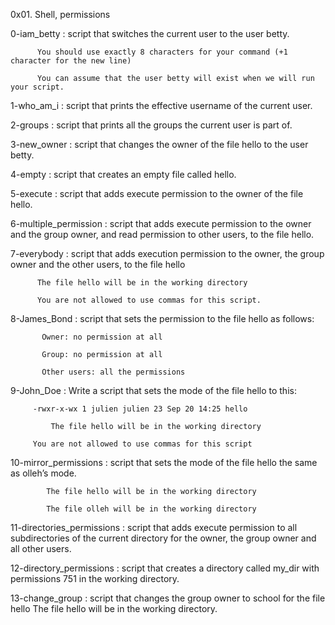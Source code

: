0x01. Shell, permissions

0-iam_betty : script that switches the current user to the user betty.

	      You should use exactly 8 characters for your command (+1 character for the new line)

	      You can assume that the user betty will exist when we will run your script.

1-who_am_i : script that prints the effective username of the current user.

2-groups : script that prints all the groups the current user is part of.

3-new_owner : script that changes the owner of the file hello to the user betty.

4-empty : script that creates an empty file called hello.

5-execute : script that adds execute permission to the owner of the file hello.

6-multiple_permission : script that adds execute permission to the owner and the group owner, and read permission to other users, to the file hello.

7-everybody : script that adds execution permission to the owner, the group owner and the other users, to the file hello

	      The file hello will be in the working directory

	      You are not allowed to use commas for this script.

8-James_Bond : script that sets the permission to the file hello as follows:

	       Owner: no permission at all

	       Group: no permission at all

	       Other users: all the permissions 

9-John_Doe : Write a script that sets the mode of the file hello to this:

	     -rwxr-x-wx 1 julien julien 23 Sep 20 14:25 hello

             The file hello will be in the working directory

	     You are not allowed to use commas for this script

10-mirror_permissions : script that sets the mode of the file hello the same as olleh’s mode.

			The file hello will be in the working directory

			The file olleh will be in the working directory

11-directories_permissions : script that adds execute permission to all subdirectories of the current directory for the owner, the group owner and all other users.

12-directory_permissions : script that creates a directory called my_dir with permissions 751 in the working directory.

13-change_group : script that changes the group owner to school for the file hello
		  The file hello will be in the working directory.
